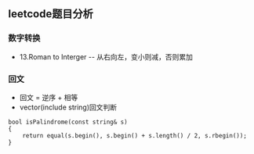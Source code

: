 ## leetcode题目分析 ##

### 数字转换 ###
- 13.Roman to Interger
-- 从右向左，变小则减，否则累加

### 回文 ###
- 回文 = 逆序 + 相等  
- vector(include string)回文判断
```
bool isPalindrome(const string& s)
{
    return equal(s.begin(), s.begin() + s.length() / 2, s.rbegin());
}
```
